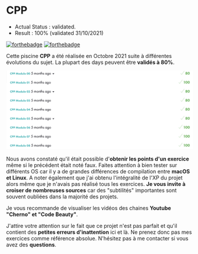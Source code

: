 # CPP

- Actual Status : validated.
- Result        : 100% (validated 31/10/2021)

[![forthebadge](https://forthebadge.com/images/badges/made-with-c-plus-plus.svg)](https://forthebadge.com)
[![forthebadge](https://forthebadge.com/images/badges/built-with-love.svg)](https://forthebadge.com)

Cette piscine **CPP** a été réalisée en Octobre 2021 suite à différentes évolutions du sujet. La plupart des days peuvent être **validés à 80%**. 

![Alt text](/cpp.png?raw=true "CPP")

Nous avons constaté qu'il était possible d'**obtenir les points d'un exercice** même si le précédent était noté faux. Faites attention à bien tester sur différents OS car il y a de grandes différences de compilation entre **macOS et Linux**. A noter également que j'ai obtenu l'intégralité de l'XP du projet alors même que je n'avais pas réalisé tous les exercices. 
**Je vous invite à croiser de nombreuses sources** car des "subtilités" importantes sont souvent oubliées dans la majorité des projets. 

Je vous recommande de visualiser les vidéos des chaines **Youtube "Cherno" et "Code Beauty"**. 

J'attire votre attention sur le fait que ce projet n'est pas parfait et qu'il contient des **petites erreurs d'inattention** ici et là. Ne prenez donc pas mes exercices comme référence absolue. N'hésitez pas à me contacter si vous avez des **questions**. 

